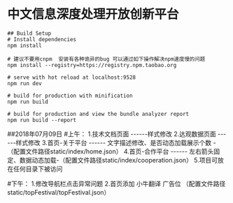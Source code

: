 # 中文信息深度处理开放创新平台
```
## Build Setup
# Install dependencies
npm install

# 建议不要用cnpm  安装有各种诡异的bug 可以通过如下操作解决npm速度慢的问题
npm install --registry=https://registry.npm.taobao.org

# serve with hot reload at localhost:9528
npm run dev

# build for production with minification
npm run build

# build for production and view the bundle analyzer report
npm run build --report
```
##2018年07月09日
#上午：
  1.技术文档页面 ------样式修改
  2.达观数据页面 ------样式修改
  3.首页-关于平台 ------ 文字描述修改、是否动态加载展示个数 -（配置文件路径static/index/home.json）
  4.首页-合作平台 ------ 左右箭头固定、数据动态加载-（配置文件路径static/index/cooperation.json）
  5.项目可放在任何目录下被访问

#下午：
  1.修改导航栏点击异常问题
  2.首页添加 小牛翻译 广告位 （配置文件路径static/topFestival/topFestival.json）
